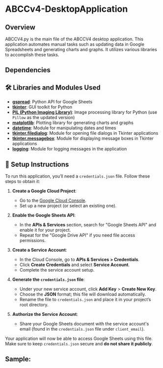 # ABCCv4-DesktopApplication
## Overview
ABCCV4.py is the main file of the ABCCV4 desktop application. This application automates manual tasks such as updating data in Google Spreadsheets and generating charts and graphs. It utilizes various libraries to accomplish these tasks.

## Dependencies
## 🛠️ Libraries and Modules Used
- **[gspread](https://github.com/burnash/gspread)**: Python API for Google Sheets
- **[tkinter](https://docs.python.org/3/library/tkinter.html)**: GUI toolkit for Python
- **[PIL (Python Imaging Library)](https://pillow.readthedocs.io/en/stable/)**: Image processing library for Python (use `Pillow` as the updated version)
- **[matplotlib](https://matplotlib.org/)**: Plotting library for generating charts and graphs
- **[datetime](https://docs.python.org/3/library/datetime.html)**: Module for manipulating dates and times
- **[tkinter.filedialog](https://docs.python.org/3/library/tkinter.filedialog.html)**: Module for opening file dialogs in Tkinter applications
- **[tkinter.messagebox](https://docs.python.org/3/library/tkinter.messagebox.html)**: Module for displaying message boxes in Tkinter applications
- **[logging](https://docs.python.org/3/library/logging.html)**: Module for logging messages in the application

## 🔑 Setup Instructions

To run this application, you’ll need a `credentials.json` file. Follow these steps to obtain it:

1. **Create a Google Cloud Project**:
   - Go to the [Google Cloud Console](https://console.cloud.google.com/).
   - Set up a new project (or select an existing one).

2. **Enable the Google Sheets API**:
   - In the **APIs & Services** section, search for "Google Sheets API" and enable it for your project.
   - Repeat for the "Google Drive API" if you need file access permissions.

3. **Create a Service Account**:
   - In the Cloud Console, go to **APIs & Services > Credentials**.
   - Click **Create Credentials** and select **Service Account**.
   - Complete the service account setup.

4. **Generate the `credentials.json` file**:
   - Under your new service account, click **Add Key** > **Create New Key**.
   - Choose the **JSON** format; this file will download automatically.
   - Rename the file to `credentials.json` and place it in your project’s root directory.

5. **Authorize the Service Account**:
   - Share your Google Sheets document with the service account's email (found in the `credentials.json` file under `client_email`).

Your application will now be able to access Google Sheets using this file. Make sure to keep `credentials.json` secure and **do not share it publicly**.

## Sample:




